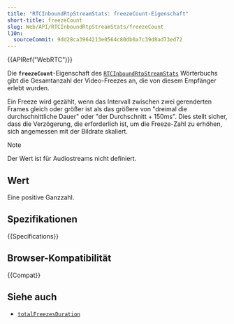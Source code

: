 ```yaml
---
title: "RTCInboundRtpStreamStats: freezeCount-Eigenschaft"
short-title: freezeCount
slug: Web/API/RTCInboundRtpStreamStats/freezeCount
l10n:
  sourceCommit: 9dd28ca3964213e0564c80db0a7c39d8ad73ed72
---
```


{{APIRef("WebRTC")}}

Die **`freezeCount`**-Eigenschaft des [`RTCInboundRtpStreamStats`](/de/docs/Web/API/RTCInboundRtpStreamStats) Wörterbuchs gibt die Gesamtanzahl der Video-Freezes an, die von diesem Empfänger erlebt wurden.

Ein Freeze wird gezählt, wenn das Intervall zwischen zwei gerenderten Frames gleich oder größer ist als das größere von "dreimal die durchschnittliche Dauer" oder "der Durchschnitt + 150ms".
Dies stellt sicher, dass die Verzögerung, die erforderlich ist, um die Freeze-Zahl zu erhöhen, sich angemessen mit der Bildrate skaliert.

> [!NOTE]
> Der Wert ist für Audiostreams nicht definiert.

## Wert

Eine positive Ganzzahl.

## Spezifikationen

{{Specifications}}

## Browser-Kompatibilität

{{Compat}}

## Siehe auch

- [`totalFreezesDuration`](/de/docs/Web/API/RTCInboundRtpStreamStats/totalFreezesDuration)
